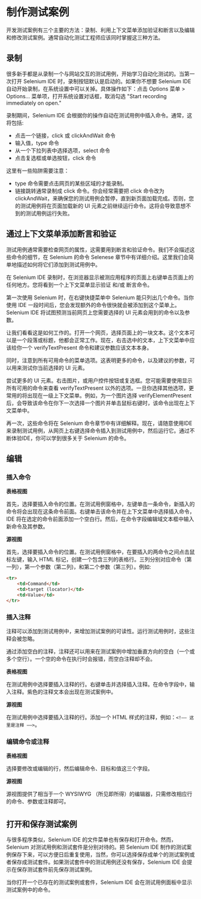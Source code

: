 # 制作测试案例

开发测试案例有三个主要的方法：录制、利用上下文菜单添加验证和断言以及编辑和修改测试案例。通常自动化测试工程师应该同时掌握这三种方法。

## 录制

很多新手都是从录制一个与网站交互的测试用例，开始学习自动化测试的。当第一次打开 Selenium IDE 时，录制按钮默认是启动的。如果你不想要 Selenium IDE 自动开始录制，在系统设置中可以关掉。具体操作如下：点击 Options 菜单 > Options… 菜单项，打开系统设置对话框，取消勾选 "Start recording immediately on open."
  
录制期间，Selenium IDE 会根据你的操作自动在测试用例中插入命令。通常，这将包括: 

- 点击一个链接，click 或 clickAndWait 命令 
- 输入值，type 命令
- 从一个下拉列表中选择选项，select 命令
- 点击复选框或单选按钮，click 命令

这里有一些陷阱需要注意：
  
- type 命令需要点击网页的某些区域的才能录制。
- 链接跳转通常录制成 click 命令。你会经常需要把 click 命令改为 clickAndWait，来确保您的测试用例会暂停，直到新页面加载完成。否则，您的测试用例将在页面加载新的 UI 元素之前继续运行命令。这将会导致意想不到的测试用例运行失败。

## 通过上下文菜单添加断言和验证

测试用例通常需要检查网页的属性，这需要用到断言和验证命令。我们不会描述这些命令的细节，在 Selenium 的命令 Selenese 章节中有详细介绍。这里我们会简单地描述如何将它们添加到测试用例中。 　

在 Selenium IDE 录制时，在浏览器显示被测应用程序的页面上右键单击页面上的任何地方。您将看到一个上下文菜单显示验证 和/或 断言命令。

第一次使用 Selenium 时，在右键快捷菜单中 Selenium 能只列出几个命令。当你使用 IDE 一段时间后，您会发现额外的命令很快就会被添加到这个菜单上。Selenium IDE 将试图预测当前网页上您需要选择的 UI 元素会用到的命令以及参数。

让我们看看这是如何工作的。打开一个网页，选择页面上的一块文本。这个文本可以是一个段落或标题，他都会正常工作。现在，右击选中的文本，上下文菜单中应该给你一个 verifyTextPresent 命令和建议参数应该文本本身。

同时，注意到所有可用命令的菜单选项。这表明更多的命令，以及建议的参数，可以用来测试你当前选择的 UI 元素。

尝试更多的 UI 元素。右击图片，或用户控件按钮或复选框。您可能需要使用显示所有可用的命令来查看 verifyTextPresent 以外的选项。一旦你选择其他选项，更常用的将出现在一级上下文菜单。例如，为一个图片选择 verifyElementPresent 后，会导致该命令在你下一次选择一个图片并单击鼠标右键时，该命令出现在上下文菜单中。

再一次，这些命令将在 Selenium 命令章节中有详细解释。现在，请随意使用IDE来录制测试用例，从网页上右键选择命令插入到测试用例中，然后运行它。通过不断体验IDE，你可以学到很多关于 Selenium 的命令。

## 编辑

### 插入命令

**表格视图**

首先，选择要插入命令的位置。在测试用例窗格中，左键单击一条命令，新插入的命令将会出现在这条命令前面。右键单击该命令并在上下文菜单中选择插入命令，IDE 将在选定的命令前面添加一个空白行。然后，在命令字段编辑域文本框中输入新命令及其参数。

**源视图**

首先，选择要插入命令的位置。在测试用例窗格中，在要插入的两命令之间点击鼠标左键，输入 HTML 标记，创建一个包含三列的表格行。三列分别对应命令（第一列），第一个参数（第二列)，和第二个参数（第三列）。例如:

```html
<tr>
    <td>Command</td>
    <td>target (locator)</td>
    <td>Value</td>
</tr>
```

### 插入注释

注释可以添加到测试用例中，来增加测试案例的可读性。运行测试用例时，这些注释会被忽略。

通过添加空白的注释，注释还可以用来在测试案例中增加垂直方向的空白（一个或多个空行）。一个空的命令在执行时会报错，而空白注释却不会。


**表格视图**

在测试用例中选择要插入注释的行。右键单击并选择插入注释。在命令字段中，输入注释。紫色的注释文本会出现在测试案例中。

**源视图**

在测试用例中选择要插入注释的行。添加一个 HTML 样式的注释，例如：`<!—— 这里是注释 ——>`。


### 编辑命令或注释

**表格视图**

选择要修改或编辑的行，然后编辑命令、目标和值这三个字段。

**源视图**

源视图提供了相当于一个 WYSIWYG （所见即所得）的编辑器，只需修改相应行的命令、参数或注释即可。


## 打开和保存测试案例

与很多程序类似，Selenium IDE 的文件菜单也有保存和打开命令。然而，Selenium 对测试用例和测试套件是分别对待的。把 Selenium IDE 制作的测试案例保存下来，可以方便日后重复使用，当然，你可以选择保存成单个的测试案例或者保存成测试套件。如果测试套件中的测试用例还没有保存，Selenium IDE 会提示在保存测试套件前先保存测试案例。 　　 

当你打开一个已存在的测试案例或套件，Selenium IDE 会在测试用例面板中显示测试案例中的命令。
